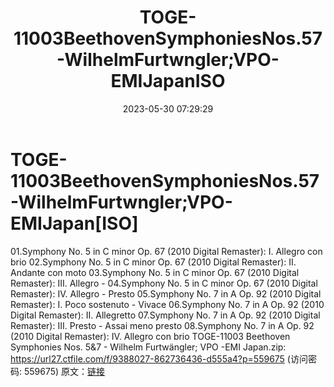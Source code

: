 ﻿---
title: TOGE-11003BeethovenSymphoniesNos.57-WilhelmFurtwngler;VPO-EMIJapanISO
date: 2023-05-30 07:29:29
categories: 古典音乐、新世纪、纯音雅乐
tags: 纯音雅乐
---
# TOGE-11003BeethovenSymphoniesNos.57-WilhelmFurtwngler;VPO-EMIJapan[ISO]

01.Symphony No. 5 in C minor Op. 67 (2010
Digital Remaster): I. Allegro con brio
02.Symphony No. 5 in C minor Op. 67 (2010 Digital Remaster): II.
Andante con moto
03.Symphony No. 5 in C minor Op. 67 (2010 Digital Remaster):
III. Allegro -
04.Symphony No. 5 in C minor Op. 67 (2010 Digital Remaster): IV.
Allegro - Presto
05.Symphony No. 7 in A Op. 92 (2010 Digital Remaster): I. Poco
sostenuto - Vivace
06.Symphony No. 7 in A Op. 92 (2010 Digital Remaster): II.
Allegretto
07.Symphony No. 7 in A Op. 92 (2010 Digital Remaster): III.
Presto - Assai meno presto
08.Symphony No. 7 in A Op. 92 (2010 Digital Remaster): IV.
Allegro con brio
TOGE-11003 Beethoven Symphonies Nos. 5&7 - Wilhelm
Furtwängler; VPO -EMI Japan.zip: https://url27.ctfile.com/f/9388027-862736436-d555a4?p=559675
(访问密码: 559675)
原文：[链接](https://blog.sina.com.cn/s/blog_1647c7e760103123k.html)